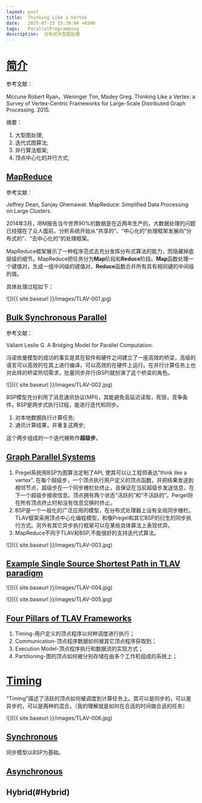 ```yaml
---
layout: post
title:  Thinking Like a Vertex
date:   2025-07-22 15:30:00 +0300
tags:   ParallelProgramming
description:  分布式大型图处理
---
```


# [简介](#简介)

参考文献：

Mccune Robert Ryan，Weninger Tim, Madey Greg. Thinking Like a Vertex: a Survey of Vertex-Centric Frameworks for Large-Scale Distributed Graph Processing. 2015.     


摘要：

1. 大型图处理;    
2. 迭代式图算法;    
3. 并行算法框架;     
4. 顶点中心化的并行方式;   


## [MapReduce](#MapReduce)

参考文献：

Jeffrey Dean, Sanjay Ghemawat. MapReduce: Simplified Data Processing on Large Clusters. 

2014年3月，IBM报告当今世界90%的数据是在近两年生产的，大数据处理的问题已经摆在了众人面前。分析系统开始从“共享的”、“中心化的”处理框架发展向“分布式的”、“去中心化的”的处理框架。    

MapReduce框架展示了一种程序范式去充分发挥分布式算法的能力，而隐藏掉底层级的细节。MapReduce把任务分为**Map**阶段和**Reduce**阶段。**Map**函数处理一个键值对，生成一组中间级的键值对，**Reduce**函数合并所有具有相同键的中间级的值。

具体处理过程如下：   

![]({{ site.baseurl }}/images/TLAV-001.jpg)  

## [Bulk Synchronous Parallel](#Bulk-Synchronous-Parallel)

参考文献：

Valiant Leslie G. A Bridging Model for Parallel Computation.   

冯诺依曼模型的成功的事实是其在软件和硬件之间建立了一座高效的桥梁，高级的语言可以高效的在其上进行编译，可以高效的在硬件上运行。在并行计算任务上也对此样的桥梁热切需求，批量同步并行(BSP)就扮演了这个桥梁的角色。

![]({{ site.baseurl }}/images/TLAV-002.jpg)  

BSP模型充分利用了消息通讯协议(MPI)，其能避免高延迟读取，死锁，竞争条件。BSP是两步式执行过程，能进行迭代和同步。    
1. 对本地数据执行计算任务;    
2. 通讯计算结果，并重复这两步;   

这个两步组成的一个迭代被称作**超级步**。

## [Graph Parallel Systems](#Graph-Parallel-Systems)

1. Pregel系统用BSP为图算法定制了API, 使其可以让工程师表达"think like a vertex". 在每个超级步，一个顶点执行用户定义的顶点函数，并把结果发送到相邻节点，超级步在一个同步栅栏处终止，且保证在当前超级步发送信息，在下一个超级步接收信息。顶点拥有两个状态“活跃的”和“不活跃的”。Pergel将在所有顶点终止时和没有信息交换时终止。 
2. BSP是一个一般化的广泛应用的模型，在分布式处理器上设有全局同步栅栏。TLAV框架采用顶点中心化编程模型，和像Pregel和其它BSP的衍生的同步执行方式。另外有其它异步执行框架可以在某些具体算法上表现优异。
3. MapReduce不同于TLAV和BSP,不能很好的支持迭代式算法。

![]({{ site.baseurl }}/images/TLAV-003.jpg)  

## [Example Single Source Shortest Path in TLAV paradigm](#Example)

![]({{ site.baseurl }}/images/TLAV-004.jpg)  

![]({{ site.baseurl }}/images/TLAV-005.jpg)  

## [Four Pillars of TLAV Frameworks](#Four-Pillars-of-TLAV-Frameworks)

1. Timing-用户定义的顶点程序以何种调度进行执行；
2. Communication-顶点程序数据如何被其它顶点程序获取到；
3. Execution Model-顶点程序执行和数据流的实现方式；
4. Partitioning-图的顶点如何被分别存储在由多个工作机组成的系统上；

# [Timing](#Timing)

"Timing"描述了活跃的顶点如何被调度到计算任务上。其可以是同步的，可以是异步的，可以是两种的混合。（我的理解就是如何在合适的时间做合适的任务）

![]({{ site.baseurl }}/images/TLAV-006.jpg)  

## [Synchronous](#Synchronous)

同步模型以BSP为基础。

## [Asynchronous](#Asynchronous)

## Hybrid(#Hybrid)


